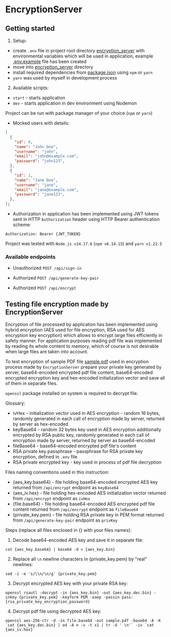 # EncryptionServer

## Getting started

1. Setup:

- create `.env` file in project root directory [encryption_server](./encryption_server) with environmental variables which will be used in application,
  example [.env.example](./encryption_server/.env.example) file has been created
- move into [encryption_server](./encryption_server) directory
- install required dependencies from [package.json](./encryption_server/package.json) using `npm` or `yarn`
- `yarn` was used by myself in development process

2. Available scripts:

- `start` - starts application
- `dev` - starts application in dev environment using Nodemon

Project can be run with package manager of your choice (`npm` or `yarn`)

- Mocked users with details:

```json
[
  {
    "id": 0,
    "name": "John Doe",
    "username": "john",
    "email": "john@example.com",
    "password": "john123",
  },
  {
    "id": 1,
    "name": "Jane Doe",
    "username": "jane",
    "email": "jane@example.com",
    "password": "jane123",
  },
];
```

- Authorization in application has been implemented using JWT tokens sent in HTTP `Authorization` header using HTTP Bearer authentication scheme:

```
Authorization: Bearer {JWT_TOKEN}
```

Project was tested with `Node.js v14.17.6` (`npm v6.14.15`) and `yarn v1.22.5`

### Available endpoints

- Unauthorized `POST /api/sign-in`

- Authorized `POST /api/generate-key-pair`

- Authorized `POST /api/encrypt`

## Testing file encryption made by EncryptionServer

Encryption of file processed by application has been implemented using hybrid encryption (AES used for file encryption, RSA used for AES encryption key encryption)
which allows to encrypt large files efficiently in safety manner. For application purposes reading pdf file was implemented by reading its whole content to memory,
which of course is not desirable when large files are taken into account.

To test encryption of sample PDF file [sample.pdf](http://www.africau.edu/images/default/sample.pdf) used in encryption process made by `EncryptionServer`
prepare your private key generated by server, base64-encoded encrypted pdf file content, base64-encoded encrypted encryption key and hex-encoded initialization vector
and save all of them in separate files.

`openssl` package installed on system is required to decrypt file.

Glossary:

- ivHex - initialization vector used in AES encryption - random 16 bytes, randomly generated in each call of encryption made by server, returned by server as hex-encoded
- keyBase64 - random 32 bytes key used in AES encryption additionally encrypted by RSA public key, randomly generated in each call of encryption made by server,
  returned by server as base64-encoded
- fileBase64 - base64-encoded encrypted pdf file's content
- RSA private key passphrase - passphrase for RSA private key encryption, defined in `.env` file
- RSA private encrypted key - key used in process of pdf file decryption

Files naming conventions used in this instruction:

- {aes_key.base64} - file holding base64-encoded encrypted AES key returned from `/api/encrypt` endpoint as `keyBase64`
- {aes_iv.hex} - file holding hex-encoded AES initialization vector returned from `/api/encrypt` endpoint as `ivHex`
- {file.base64} - file holding base64-encoded AES encrypted pdf file content returned from `/api/encrypt` endpoint as `fileBase64`
- {private_key.pem} - file holding RSA private key in PEM format returned from `/api/generate-key-pair` endpoint as `privKey`

Steps (replace all files enclosed in {} with your files names):

1. Decode base64-encoded AES key and save it in separate file:

```
cat {aes_key.base64} | base64 -d > {aes_key.bin}
```

2. Replace all `\n` newline characters in {private_key.pem} by "real" newlines:

```
sed -i -e 's/\\n/\n/g' {private_key.pem}
```

3. Decrypt encrypted AES key with your private RSA key:

```
openssl rsautl -decrypt -in {aes_key.bin} -out {aes_key.dec.bin} -inkey {private_key.pem} -keyform PEM -oaep -passin pass:{rsa_private_key_encryption_password}
```

4. Decrypt pdf file using decrypted AES key:

```
openssl aes-256-ctr -d -in file.base64 -out sample.pdf -base64 -A -K `cat {aes_key.dec.bin} | od -A n -v -t x1 | tr -d ' \n'` -iv `cat {aes_iv.hex}`
```
